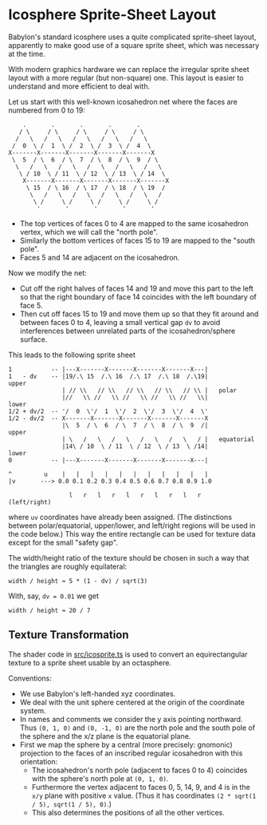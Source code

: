 Icosphere Sprite-Sheet Layout
=============================

Babylon's standard icosphere uses a quite complicated sprite-sheet layout,
apparently to make good use of a square sprite sheet, which was necessary at the
time.

With modern graphics hardware we can replace the irregular sprite sheet layout
with a more regular (but non-square) one.
This layout is easier to understand and more efficient to deal with.

Let us start with this well-known icosahedron net where the faces are numbered
from 0 to 19:
```
    .       .       .       .       .
   / \     / \     / \     / \     / \
  /   \   /   \   /   \   /   \   /   \
 /  0  \ /  1  \ /  2  \ /  3  \ /  4  \
X-------X-------X-------X-------X-------X
 \  5  / \  6  / \  7  / \  8  / \  9  / \
  \   /   \   /   \   /   \   /   \   /   \
   \ / 10  \ / 11  \ / 12  \ / 13  \ / 14  \
    X-------X-------X-------X-------X-------X
     \ 15  / \ 16  / \ 17  / \ 18  / \ 19  /
      \   /   \   /   \   /   \   /   \   /
       \ /     \ /     \ /     \ /     \ /
        '       '       '       '       '
```
- The top vertices of faces 0 to 4 are mapped to the same icosahedron vertex,
  which we will call the "north pole".
- Similarly the bottom vertices of faces 15 to 19 are mapped to the
  "south pole".
- Faces 5 and 14 are adjacent on the icosahedron.

Now we modify the net:
- Cut off the right halves of faces 14 and 19 and
  move this part to the left so that the right boundary of face 14 coincides
  with the left boundary of face 5.
- Then cut off faces 15 to 19 and
  move them up so that they fit around and between faces 0 to 4,
  leaving a small vertical gap `dv` to avoid interferences between unrelated
  parts of the icosahedron/sphere surface.

This leads to the following sprite sheet 
```
1           -- |---X-------X-------X-------X-------X---|
1   - dv    -- |19/.\ 15  /.\ 16  /.\ 17  /.\ 18  /.\19|           upper
               | // \\   // \\   // \\   // \\   // \\ |   polar
               |//   \\ //   \\ //   \\ //   \\ //   \\|           lower
1/2 + dv/2  -- '/  0  \'/  1  \'/  2  \'/  3  \'/  4  \'
1/2 - dv/2  -- X-------X-------X-------X-------X-------X
               |\  5  / \  6  / \  7  / \  8  / \  9  /|           upper
               | \   /   \   /   \   /   \   /   \   / |   equatorial
               |14\ / 10  \ / 11  \ / 12  \ / 13  \ /14|           lower
0           -- |---X-------X-------X-------X-------X---|

^         u    |   |   |   |   |   |   |   |   |   |   |
|v       ---> 0.0 0.1 0.2 0.3 0.4 0.5 0.6 0.7 0.8 0.9 1.0

                 l   r   l   r   l   r   l   r   l   r     (left/right)
```
where `uv` coordinates have already been assigned.
(The distinctions between polar/equatorial, upper/lower, and left/right
regions will be used in the code below.)
This way the entire rectangle can be used for texture data
except for the small "safety gap".

The width/height ratio of the texture should be chosen in such a way that the
triangles are roughly equilateral:

    width / height ≈ 5 * (1 - dv) / sqrt(3)

With, say, `dv = 0.01` we get

    width / height ≈ 20 / 7


Texture Transformation
----------------------

The shader code in [src/icosprite.ts](src/icosprite.ts) is used to convert
an equirectangular texture to a sprite sheet usable by an octasphere.

Conventions:
- We use Babylon's left-handed xyz coordinates.
- We deal with the unit sphere centered at the origin of the coordinate
  system.
- In names and comments we consider the y axis pointing northward.
  Thus `(0, 1, 0)` and `(0, -1, 0)` are the north pole and the south pole of
  the sphere and the x/z plane is the equatorial plane.
- First we map the sphere by a central (more precisely: gnomonic) projection
  to the faces of an inscribed regular icosahedron with this orientation:
  - The icosahedron's north pole (adjacent to faces 0 to 4)
    coincides with the sphere's north pole at `(0, 1, 0)`.
  - Furthermore the vertex adjacent to faces 0, 5, 14, 9, and 4 is in the
    `x/y` plane with positive `x` value.
    (Thus it has coordinates `(2 * sqrt(1 / 5), sqrt(1 / 5), 0)`.)
  - This also determines the positions of all the other vertices.
